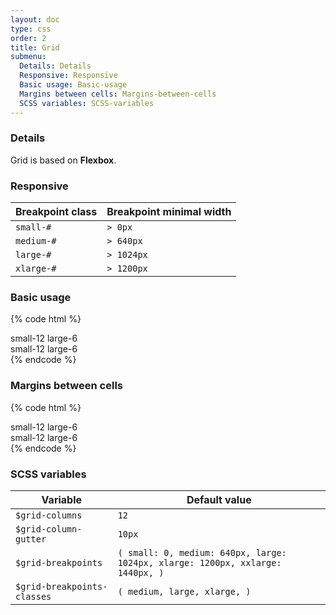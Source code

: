 ```yaml
---
layout: doc
type: css
order: 2
title: Grid
submenu:
  Details: Details
  Responsive: Responsive
  Basic usage: Basic-usage
  Margins between cells: Margins-between-cells
  SCSS variables: SCSS-variables
---
```


### Details
Grid is based on **Flexbox**.

### Responsive

| Breakpoint class | Breakpoint minimal width |
| ---------------- |--------------------------|
| `small-#`        | `> 0px`                  |
| `medium-#`       | `> 640px`                |
| `large-#`        | `> 1024px`               |
| `xlarge-#`       | `> 1200px`               |

### Basic usage
{% code html %}
<div class="row">
  <div class="small-12 large-6 cell"><div>small-12 large-6</div></div>
  <div class="small-12 large-6 cell"><div>small-12 large-6</div></div>
</div>
{% endcode %}

### Margins between cells
{% code html %}
<div class="row row-margin">
  <div class="small-12 large-6 cell"><div>small-12 large-6</div></div>
  <div class="small-12 large-6 cell"><div>small-12 large-6</div></div>
</div>
{% endcode %}

### SCSS variables
| Variable                    | Default value                                                                  |
| --------------------------- |--------------------------------------------------------------------------------|
| `$grid-columns`             | `12`                                                                           |
| `$grid-column-gutter`       | `10px`                                                                         |
| `$grid-breakpoints`         | `( small: 0, medium: 640px, large: 1024px, xlarge: 1200px, xxlarge: 1440px, )` |
| `$grid-breakpoints-classes` | `( medium, large, xlarge, )`                                                   |